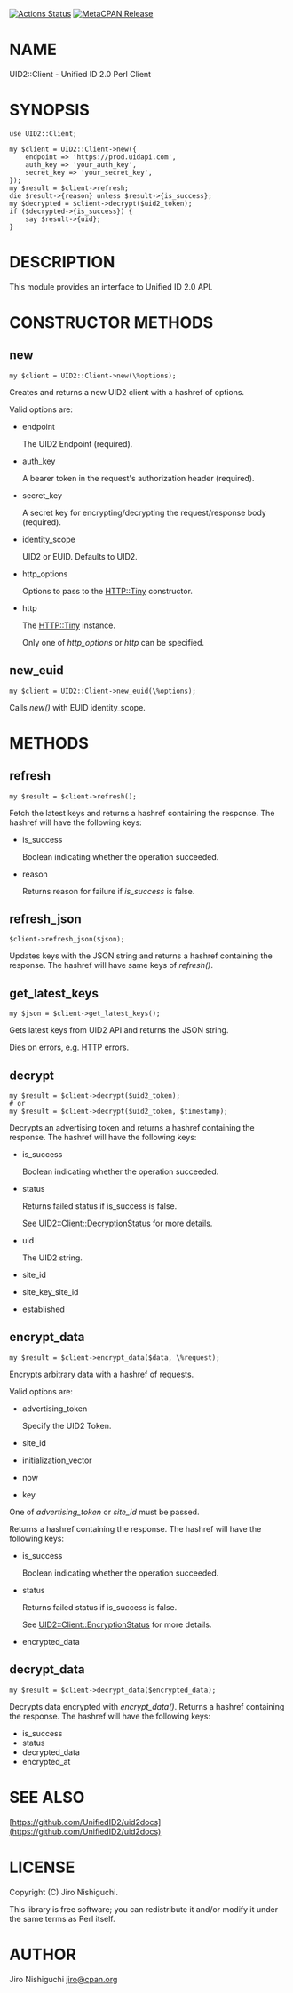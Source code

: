 [![Actions Status](https://github.com/spiritloose/uid2-client-perl/workflows/test/badge.svg)](https://github.com/spiritloose/uid2-client-perl/actions) [![MetaCPAN Release](https://badge.fury.io/pl/UID2-Client.svg)](https://metacpan.org/release/UID2-Client)
# NAME

UID2::Client - Unified ID 2.0 Perl Client

# SYNOPSIS

    use UID2::Client;

    my $client = UID2::Client->new({
        endpoint => 'https://prod.uidapi.com',
        auth_key => 'your_auth_key',
        secret_key => 'your_secret_key',
    });
    my $result = $client->refresh;
    die $result->{reason} unless $result->{is_success};
    my $decrypted = $client->decrypt($uid2_token);
    if ($decrypted->{is_success}) {
        say $result->{uid};
    }

# DESCRIPTION

This module provides an interface to Unified ID 2.0 API.

# CONSTRUCTOR METHODS

## new

    my $client = UID2::Client->new(\%options);

Creates and returns a new UID2 client with a hashref of options.

Valid options are:

- endpoint

    The UID2 Endpoint (required).

- auth\_key

    A bearer token in the request's authorization header (required).

- secret\_key

    A secret key for encrypting/decrypting the request/response body (required).

- identity\_scope

    UID2 or EUID. Defaults to UID2.

- http\_options

    Options to pass to the [HTTP::Tiny](https://metacpan.org/pod/HTTP%3A%3ATiny) constructor.

- http

    The [HTTP::Tiny](https://metacpan.org/pod/HTTP%3A%3ATiny) instance.

    Only one of _http\_options_ or _http_ can be specified.

## new\_euid

    my $client = UID2::Client->new_euid(\%options);

Calls _new()_ with EUID identity\_scope.

# METHODS

## refresh

    my $result = $client->refresh();

Fetch the latest keys and returns a hashref containing the response. The hashref will have the following keys:

- is\_success

    Boolean indicating whether the operation succeeded.

- reason

    Returns reason for failure if _is\_success_ is false.

## refresh\_json

    $client->refresh_json($json);

Updates keys with the JSON string and returns a hashref containing the response. The hashref will have same keys of _refresh()_.

## get\_latest\_keys

    my $json = $client->get_latest_keys();

Gets latest keys from UID2 API and returns the JSON string.

Dies on errors, e.g. HTTP errors.

## decrypt

    my $result = $client->decrypt($uid2_token);
    # or
    my $result = $client->decrypt($uid2_token, $timestamp);

Decrypts an advertising token and returns a hashref containing the response. The hashref will have the following keys:

- is\_success

    Boolean indicating whether the operation succeeded.

- status

    Returns failed status if is\_success is false.

    See [UID2::Client::DecryptionStatus](https://metacpan.org/pod/UID2%3A%3AClient%3A%3ADecryptionStatus) for more details.

- uid

    The UID2 string.

- site\_id
- site\_key\_site\_id
- established

## encrypt\_data

    my $result = $client->encrypt_data($data, \%request);

Encrypts arbitrary data with a hashref of requests.

Valid options are:

- advertising\_token

    Specify the UID2 Token.

- site\_id
- initialization\_vector
- now
- key

One of _advertising\_token_ or _site\_id_ must be passed.

Returns a hashref containing the response. The hashref will have the following keys:

- is\_success

    Boolean indicating whether the operation succeeded.

- status

    Returns failed status if is\_success is false.

    See [UID2::Client::EncryptionStatus](https://metacpan.org/pod/UID2%3A%3AClient%3A%3AEncryptionStatus) for more details.

- encrypted\_data

## decrypt\_data

    my $result = $client->decrypt_data($encrypted_data);

Decrypts data encrypted with _encrypt\_data()_. Returns a hashref containing the response. The hashref will have the following keys:

- is\_success
- status
- decrypted\_data
- encrypted\_at

# SEE ALSO

[https://github.com/UnifiedID2/uid2docs](https://github.com/UnifiedID2/uid2docs)

# LICENSE

Copyright (C) Jiro Nishiguchi.

This library is free software; you can redistribute it and/or modify
it under the same terms as Perl itself.

# AUTHOR

Jiro Nishiguchi <jiro@cpan.org>
